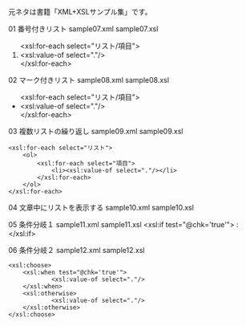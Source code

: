 元ネタは書籍「XML+XSLサンプル集」です。

01 番号付きリスト
sample07.xml sample07.xsl
		<ol>
			<xsl:for-each select="リスト/項目">
				<li><xsl:value-of select="."/></li>
			</xsl:for-each>
		</ol>

02  マーク付きリスト
sample08.xml sample08.xsl
	<ul>
		<xsl:for-each select="リスト/項目">
			<li><xsl:value-of select="."/></li>
		</xsl:for-each>
	</ul>

03  複数リストの繰り返し
sample09.xml sample09.xsl

	<xsl:for-each select="リスト">
		<ol>
			<xsl:for-each select="項目">
				<li><xsl:value-of select="."/></li>
			</xsl:for-each>
		</ol>
	</xsl:for-each>
  
04 文章中にリストを表示する
sample10.xml sample10.xsl

05 条件分岐１
sample11.xml sample11.xsl
	<xsl:if test="@chk='true'">
	:
	</xsl:if>

06 条件分岐２
sample12.xml sample12.xsl

	<xsl:choose>
		<xsl:when test="@chk='true'">
				<xsl:value-of select="."/>
		</xsl:when>
		<xsl:otherwise>
				<xsl:value-of select="."/>
		</xsl:otherwise>
	</xsl:choose>